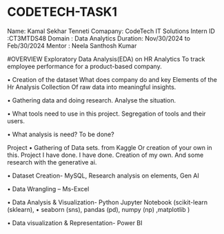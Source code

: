 # CODETECH-TASK1

Name: Kamal Sekhar Tenneti
Comapany: CodeTech IT Solutions
Intern ID :CT3MTDS48
Domain : Data Analytics
Duration: Nov/30/2024 to Feb/30/2024
Mentor : Neela Santhosh Kumar



#OVERVIEW
Exploratory Data Analysis(EDA) on HR Analytics To track employee performance for a product-based company.

•	Creation of the dataset 
What does company do and key Elements of the Hr Analysis
Collection Of raw data into meaningful insights.

•	Gathering data and doing research.
Analyse the situation.

•	What tools need to use in this project.
Segregation of tools and their users.

•	What analysis is need? To be done?

Project
•	Gathering of Data sets. from Kaggle Or creation of your own in this. Project I have done. I have done. Creation of my own. And some research with the generative ai.

•	Dataset Creation- MySQL, Research analysis on elements, Gen AI

•	Data Wrangling – Ms-Excel

•	Data Analysis & Visualization- Python Jupyter Notebook (scikit-learn (sklearn), •  seaborn (sns),  pandas (pd), numpy (np) ,matplotlib )

•	Data visualization & Representation- Power BI 

